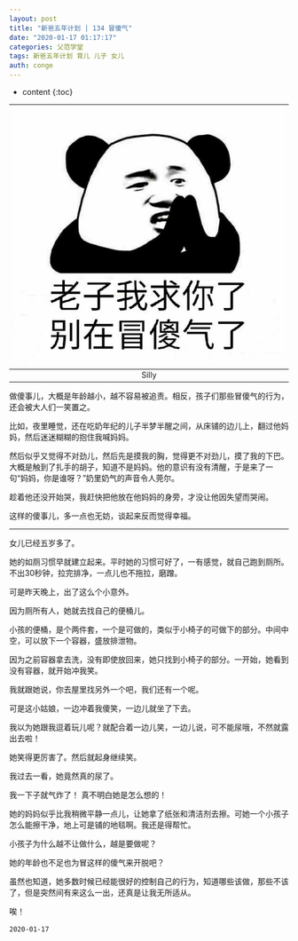 ```yaml
---
layout: post
title: "新爸五年计划 | 134 冒傻气"
date: "2020-01-17 01:17:17"
categories: 父范学堂
tags: 新爸五年计划 育儿 儿子 女儿
auth: conge
---
```

* content
{:toc}

|![](/assets/images/父范学堂/118382-847ab5bdbec44b95.png)|
|:----:|
|Silly|

做傻事儿，大概是年龄越小，越不容易被追责。相反，孩子们那些冒傻气的行为，还会被大人们一笑置之。

比如，夜里睡觉，还在吃奶年纪的儿子半梦半醒之间，从床铺的边儿上，翻过他妈妈，然后迷迷糊糊的抱住我喊妈妈。

然后似乎又觉得不对劲儿，然后先是摸我的胸，觉得更不对劲儿，摸了我的下巴。大概是触到了扎手的胡子，知道不是妈妈。他的意识有没有清醒，于是来了一句“妈妈，你是谁呀？”奶里奶气的声音令人莞尔。

趁着他还没开始哭，我赶快把他放在他妈妈的身旁，才没让他因失望而哭闹。

这样的傻事儿，多一点也无妨，谈起来反而觉得幸福。





----

女儿已经五岁多了。

她的如厕习惯早就建立起来。平时她的习惯可好了，一有感觉，就自己跑到厕所。不出30秒钟，拉完排净，一点儿也不拖拉，磨蹭。

可是昨天晚上，出了这么个小意外。

因为厕所有人，她就去找自己的便桶儿。

小孩的便桶，是个两件套，一个是可做的，类似于小椅子的可做下的部分。中间中空，可以放下一个容器，盛放排泄物。

因为之前容器拿去洗，没有即使放回来，她只找到小椅子的部分。一开始，她看到没有容器，就开始冲我笑。

我就跟她说，你去屋里找另外一个吧，我们还有一个呢。

可是这小姑娘，一边冲着我傻笑，一边儿就坐了下去。

我以为她跟我逗着玩儿呢？就配合着一边儿笑，一边儿说，可不能尿哦，不然就露出去啦！

她笑得更厉害了。然后就起身继续笑。

我过去一看，她竟然真的尿了。

我一下子就气炸了！ 真不明白她是怎么想的！

她的妈妈似乎比我稍微平静一点儿，让她拿了纸张和清洁剂去擦。可她一个小孩子怎么能擦干净，地上可是铺的地毯啊。我还是得帮忙。

小孩子为什么越不让做什么，越是要做呢？

她的年龄也不足也为冒这样的傻气来开脱吧？

虽然也知道，她多数时候已经能很好的控制自己的行为，知道哪些该做，那些不该了，但是突然间有来这么一出，还真是让我无所适从。

唉！

```
2020-01-17
```
